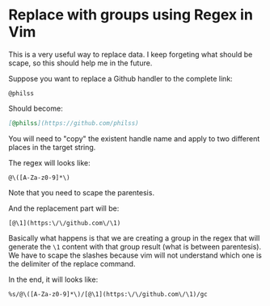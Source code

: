 # Replace with groups using Regex in Vim

This is a very useful way to replace data. I keep forgeting what should be scape, so
this should help me in the future.

Suppose you want to replace a Github handler to the complete link:

```
@philss
```

Should become:

```markdown
[@philss](https://github.com/philss)
```

You will need to "copy" the existent handle name and apply to two different places in the target
string.

The regex will looks like:

```
@\([A-Za-z0-9]*\)
```

Note that you need to scape the parentesis.

And the replacement part will be:

```
[@\1](https:\/\/github.com\/\1)
```

Basically what happens is that we are creating a group in the regex that will generate the `\1`
content with that group result (what is between parentesis).
We have to scape the slashes because vim will not understand which one is the delimiter of the
replace command.

In the end, it will looks like:

```
%s/@\([A-Za-z0-9]*\)/[@\1](https:\/\/github.com\/\1)/gc
```

